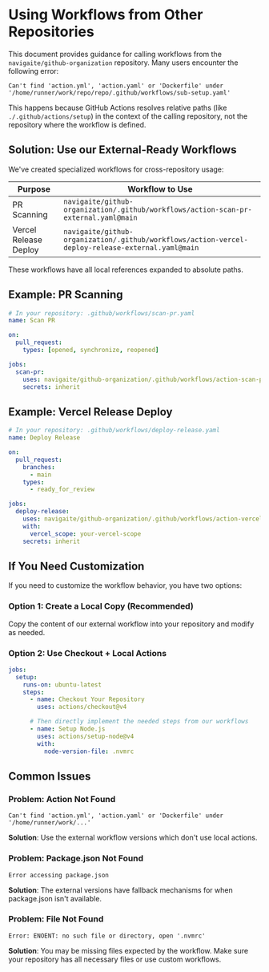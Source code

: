 # Using Workflows from Other Repositories

This document provides guidance for calling workflows from the `navigaite/github-organization` repository. Many users encounter the
following error:

```
Can't find 'action.yml', 'action.yaml' or 'Dockerfile' under '/home/runner/work/repo/repo/.github/workflows/sub-setup.yaml'
```

This happens because GitHub Actions resolves relative paths (like `./.github/actions/setup`) in the context of the calling repository, not
the repository where the workflow is defined.

## Solution: Use our External-Ready Workflows

We've created specialized workflows for cross-repository usage:

| Purpose               | Workflow to Use                                                                                   |
| --------------------- | ------------------------------------------------------------------------------------------------- |
| PR Scanning           | `navigaite/github-organization/.github/workflows/action-scan-pr-external.yaml@main`               |
| Vercel Release Deploy | `navigaite/github-organization/.github/workflows/action-vercel-deploy-release-external.yaml@main` |

These workflows have all local references expanded to absolute paths.

## Example: PR Scanning

```yaml
# In your repository: .github/workflows/scan-pr.yaml
name: Scan PR

on:
  pull_request:
    types: [opened, synchronize, reopened]

jobs:
  scan-pr:
    uses: navigaite/github-organization/.github/workflows/action-scan-pr-external.yaml@main
    secrets: inherit
```

## Example: Vercel Release Deploy

```yaml
# In your repository: .github/workflows/deploy-release.yaml
name: Deploy Release

on:
  pull_request:
    branches:
      - main
    types:
      - ready_for_review

jobs:
  deploy-release:
    uses: navigaite/github-organization/.github/workflows/action-vercel-deploy-release-external.yaml@main
    with:
      vercel_scope: your-vercel-scope
    secrets: inherit
```

## If You Need Customization

If you need to customize the workflow behavior, you have two options:

### Option 1: Create a Local Copy (Recommended)

Copy the content of our external workflow into your repository and modify as needed.

### Option 2: Use Checkout + Local Actions

```yaml
jobs:
  setup:
    runs-on: ubuntu-latest
    steps:
      - name: Checkout Your Repository
        uses: actions/checkout@v4

      # Then directly implement the needed steps from our workflows
      - name: Setup Node.js
        uses: actions/setup-node@v4
        with:
          node-version-file: .nvmrc
```

## Common Issues

### Problem: Action Not Found

```
Can't find 'action.yml', 'action.yaml' or 'Dockerfile' under '/home/runner/work/...'
```

**Solution**: Use the external workflow versions which don't use local actions.

### Problem: Package.json Not Found

```
Error accessing package.json
```

**Solution**: The external versions have fallback mechanisms for when package.json isn't available.

### Problem: File Not Found

```
Error: ENOENT: no such file or directory, open '.nvmrc'
```

**Solution**: You may be missing files expected by the workflow. Make sure your repository has all necessary files or use custom workflows.

